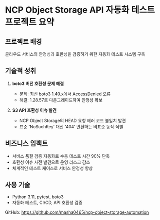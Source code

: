 # NCP Object Storage API 자동화 테스트 프로젝트 요약

## 프로젝트 배경
클라우드 서비스의 안정성과 호환성을 검증하기 위한 자동화 테스트 시스템 구축

## 기술적 성취
1. **boto3 버전 호환성 문제 해결**
   - 문제: 최신 boto3 1.40.x에서 AccessDenied 오류
   - 해결: 1.28.57로 다운그레이드하여 안정성 확보

2. **S3 API 호환성 이슈 발견**
   - NCP Object Storage의 HEAD 요청 에러 코드 불일치 발견
   - 표준 'NoSuchKey' 대신 '404' 반환하는 비표준 동작 식별

## 비즈니스 임팩트
- 서비스 품질 검증 자동화로 수동 테스트 시간 90% 단축
- 호환성 이슈 사전 발견으로 운영 리스크 감소
- 체계적인 테스트 케이스로 서비스 안정성 향상

## 사용 기술
- Python 3.11, pytest, boto3
- 자동화 테스트, CI/CD, API 호환성 검증

GitHub: https://github.com/masha0465/ncp-object-storage-automation